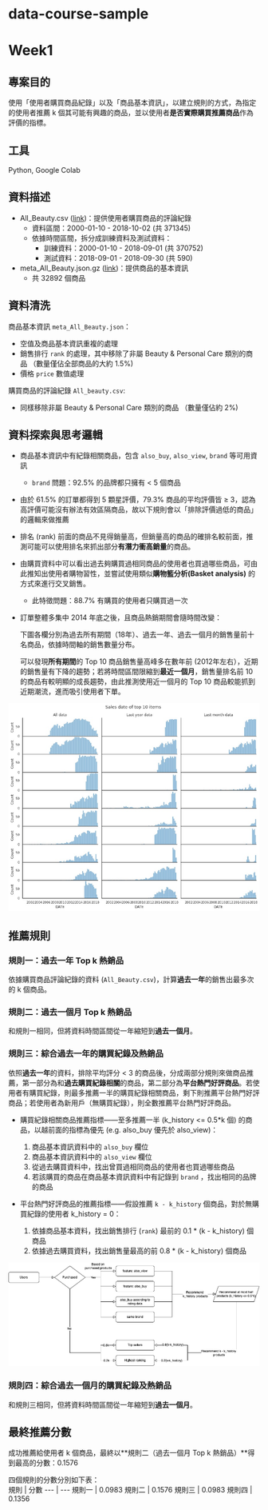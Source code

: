 # data-course-sample

# Week1
## 專案目的

使用「使用者購買商品紀錄」以及「商品基本資訊」，以建立規則的方式，為指定的使用者推薦 k 個其可能有興趣的商品，並以使用者**是否實際購買推薦商品**作為評價的指標。

## 工具

Python, Google Colab

## 資料描述

- All_Beauty.csv ([link](http://deepyeti.ucsd.edu/jianmo/amazon/categoryFilesSmall/All_Beauty.csv))：提供使用者購買商品的評論紀錄
    - 資料區間：2000-01-10 - 2018-10-02 (共 371345)
    - 依據時間區間，拆分成訓練資料及測試資料：
        - 訓練資料：2000-01-10 - 2018-09-01 (共 370752)
        - 測試資料：2018-09-01 - 2018-09-30 (共 590)
- meta_All_Beauty.json.gz ([link](http://deepyeti.ucsd.edu/jianmo/amazon/metaFiles2/meta_All_Beauty.json.gz))：提供商品的基本資訊
    - 共 32892 個商品

## 資料清洗

商品基本資訊 `meta_All_Beauty.json`：

- 空值及商品基本資訊重複的處理
- 銷售排行 `rank` 的處理，其中移除了非屬 Beauty & Personal Care 類別的商品 （數量僅佔全部商品的大約 1.5%)
- 價格 `price` 數值處理

購買商品的評論紀錄 `All_beauty.csv`:

- 同樣移除非屬 Beauty & Personal Care 類別的商品 （數量僅佔約 2%)

## 資料探索與思考邏輯

- 商品基本資訊中有紀錄相關商品，包含 `also_buy`, `also_view`, `brand` 等可用資訊
    - `brand` 問題：92.5% 的品牌都只擁有 < 5 個商品
- 由於 61.5% 的訂單都得到 5 顆星評價，79.3% 商品的平均評價皆 ≥ 3，認為高評價可能沒有辦法有效區隔商品，故以下規則會以「排除評價過低的商品」的邏輯來做推薦
- 排名 (rank) 前面的商品不見得銷量高，但銷量高的商品的確排名較前面，推測可能可以使用排名來抓出部分**有潛力衝高銷量**的商品。
- 由購買資料中可以看出過去夠購買過相同商品的使用者也買過哪些商品，可由此推知出使用者購物習性，並嘗試使用類似**購物籃分析(Basket analysis)** 的方式來進行交叉銷售。
    - 此特徵問題：88.7% 有購買的使用者只購買過一次
- 訂單整體多集中 2014 年底之後，且商品熱銷期間會隨時間改變：
    
    下圖各欄分別為過去所有期間（18年）、過去一年、過去一個月的銷售量前十名商品，依據時間軸的銷售數量分布。
    
    可以發現**所有期間**的 Top 10 商品銷售量高峰多在數年前 (2012年左右），近期的銷售量有下降的趨勢；若將時間區間限縮到**最近一個月**，銷售量排名前 10 的商品有較明顯的成長趨勢，由此推測使用近一個月的 Top 10 商品較能抓到近期潮流，進而吸引使用者下單。
    
![top10_product](img/top10_products.png)

## 推薦規則

### 規則一：過去一年 Top k 熱銷品

依據購買商品評論紀錄的資料 (`All_Beauty.csv`)，計算**過去一年**的銷售出最多次的 k 個商品。

### 規則二：過去一個月 Top k 熱銷品

和規則一相同，但將資料時間區間從一年縮短到**過去一個月**。

### 規則三：綜合過去一年的購買紀錄及熱銷品

依照**過去一年**的資料，排除平均評分 < 3 的商品後，分成兩部分規則來做商品推薦，第一部分為和**過去購買紀錄相關**的商品，第二部分為**平台熱門好評商品**。若使用者有購買紀錄，則最多推薦一半的購買紀錄相關商品，剩下則推薦平台熱門好評商品；若使用者為新用戶（無購買紀錄），則全數推薦平台熱門好評商品。

- 購買紀錄相關商品推薦指標——至多推薦一半 (k_history <= 0.5*k 個) 的商品，以越前面的指標為優先 (e.g. also_buy 優先於 also_view)： 
    1. 商品基本資訊資料中的 `also_buy` 欄位  
    2. 商品基本資訊資料中的 `also_view` 欄位  
    3. 從過去購買資料中，找出曾買過相同商品的使用者也買過哪些商品 
    4. 若該購買的商品在商品基本資訊資料中有記錄到 `brand` ，找出相同的品牌的商品  
    
- 平台熱門好評商品的推薦指標——假設推薦 `k - k_history` 個商品，對於無購買紀錄的使用者 k_history = 0：  
    1. 依據商品基本資料，找出銷售排行 (`rank`) 最前的 0.1 * (k - k_history) 個商品     
    2. 依據過去購買資料，找出銷售量最高的前 0.8 * (k - k_history) 個商品  
    
![rule3](img/rule3.png)

### 規則四：綜合過去一個月的購買紀錄及熱銷品  

和規則三相同，但將資料時間區間從一年縮短到**過去一個月**。

## 最終推薦分數

成功推薦給使用者 k 個商品，最終以**規則二（過去一個月 Top k 熱銷品）**得到最高的分數：0.1576  

四個規則的分數分別如下表：  
規則 | 分數
--- | ---
規則一 | 0.0983
規則二 | 0.1576
規則三 | 0.0983
規則四 | 0.1356
